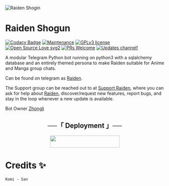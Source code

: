 ![Raiden Shogin](https://telegra.ph//file/98614588d823bda52551d.jpg)
# Raiden Shogun
[![Codacy Badge](https://api.codacy.com/project/badge/Grade/6141417ceaf84545bab6bd671503df51)](https://app.codacy.com/gh/Yoriichi-Tsugikuni/Raiden?utm_source=github.com&utm_medium=referral&utm_content=Yoriichi-Tsugikuni/Raiden&utm_campaign=Badge_Grade_Settings)  [![Maintenance](https://img.shields.io/badge/Maintained%3F-yes-green.svg)](https://github.com/Yoriichi-Tsugikuni/Raiden/graphs/commit-activity) [![GPLv3 license](https://img.shields.io/badge/License-GPLv3-blue.svg)](https://perso.crans.org/besson/LICENSE.html) [![Open Source Love svg2](https://badges.frapsoft.com/os/v2/open-source.svg?v=103)](https://github.com/ellerbrock/open-source-badges/) [![PRs Welcome](https://img.shields.io/badge/PRs-welcome-brightgreen.svg?style=flat-square)](https://makeapullrequest.com) [![Updates channel!](https://img.shields.io/badge/Join%20Channel-!-red)](https://t.me/RaidenXupdates)


A modular Telegram Python bot running on python3 with a sqlalchemy database and an entirely themed persona to make Raiden suitable for Anime and Manga group chats. 

Can be found on telegram as [Raiden](https://t.me/RaidenXRobot).

The Support group can be reached out to at [Support Raiden](https://t.me/RaidenXSupport), where you can ask for help about [Raiden](https://t.me/Zhongli_2op), discover/request new features, report bugs, and stay in the loop whenever a new update is available. 

Bot Owner [Zhongli](https://t.me/Zhongli_2op) 

<h2 align="center">
    ──「 Deployment 」──
</h2>

<p align="center"><a href="https://heroku.com/deploy?template=https://github.com/Yoriichi-Tsugikuni/Raiden"> <img src="https://img.shields.io/badge/Deploy%20To%20Heroku-purple?style=for-the-badge&logo=heroku" width="220" height="38.45"/></a></p>


# Credits ✨

```
Komi - San
```
